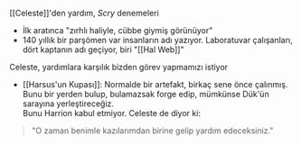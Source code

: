 ---
---  
  
[[Celeste]]'den yardım, *Scry* denemeleri  

- İlk aratınca "zırhlı haliyle, cübbe giymiş görünüyor"  
- 140 yıllık bir parşömen var insanların adı yazıyor. Laboratuvar çalışanları, dört kaptanın adı geçiyor, biri "[[Hal Web]]"  
  
Celeste, yardımlara karşılık bizden görev yapmamızı istiyor  

- [[Harsus'un Kupası]]: Normalde bir artefakt, birkaç sene önce çalınmış. Bunu bir yerden bulup, bulamazsak forge edip, mümkünse Dük'ün sarayına yerleştireceğiz.  
Bunu Harrion kabul etmiyor. Celeste de diyor ki:  
> "O zaman benimle kazılarımdan birine gelip yardım edeceksiniz."